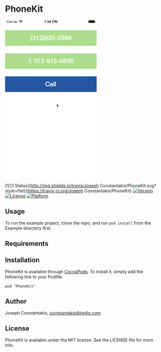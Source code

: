 # PhoneKit

<img src="demo1.gif" width=60% />

[![CI Status](http://img.shields.io/travis/Joseph Constantakis/PhoneKit.svg?style=flat)](https://travis-ci.org/Joseph Constantakis/PhoneKit)
[![Version](https://img.shields.io/cocoapods/v/PhoneKit.svg?style=flat)](http://cocoadocs.org/docsets/PhoneKit)
[![License](https://img.shields.io/cocoapods/l/PhoneKit.svg?style=flat)](http://cocoadocs.org/docsets/PhoneKit)
[![Platform](https://img.shields.io/cocoapods/p/PhoneKit.svg?style=flat)](http://cocoadocs.org/docsets/PhoneKit)

## Usage

To run the example project, clone the repo, and run `pod install` from the Example directory first.

## Requirements

## Installation

PhoneKit is available through [CocoaPods](http://cocoapods.org). To install
it, simply add the following line to your Podfile:

    pod "PhoneKit"

## Author

Joseph Constantakis, jconstantakis@twilio.com

## License

PhoneKit is available under the MIT license. See the LICENSE file for more info.

